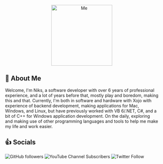<p align="center">
  <img width="200" src="https://i.imgur.com/xGhUXXK.png" alt="Me">
</p>

## 🚀 About Me
Welcome, I'm Niks, a software developer with over 6 years of professional experience, and a lot of years before that, mostly play and boredom, making this and that.
Currently, I'm both in software and hardware with Xojo with experience of backend development, making applications for Mac, Windows, and Linux, but have previously worked with VB 6/.NET, C#, and a bit of C++ for Windows application development.
On the daily, exploring and making use of other programming languages and tools to help me make my life and work easier.

## 👍 Socials
![GitHub followers](https://img.shields.io/github/followers/0xb01?style=social)
![YouTube Channel Subscribers](https://img.shields.io/youtube/channel/subscribers/UC0IIHMtA_X6-bSv-Gj07HLw?style=social)
![Twitter Follow](https://img.shields.io/twitter/follow/0xb03?style=social)
